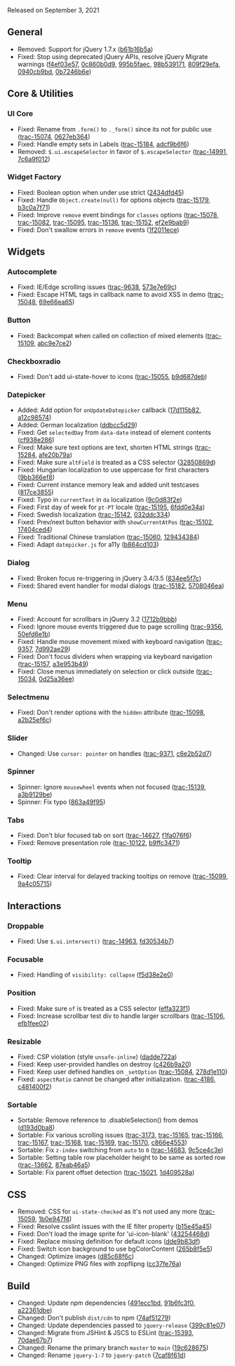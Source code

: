 <script>{
  "title": "jQuery UI 1.13.0-rc.2 Changelog"
}</script>

Released on September 3, 2021

## General

* Removed: Support for jQuery 1.7.x ([b61b16b5a](https://github.com/jquery/jquery-ui/commit/b61b16b5a89ee27b30efdf7635d897af810af130))
* Fixed: Stop using deprecated jQuery APIs, resolve jQuery Migrate warnings ([f4ef03e57](https://github.com/jquery/jquery-ui/commit/f4ef03e57edd7e51cb134e902679c7bddc3daaee), [0c860b0d9](https://github.com/jquery/jquery-ui/commit/0c860b0d92f9959f6747f8c02e9671eb2fc561aa), [995b5faec](https://github.com/jquery/jquery-ui/commit/995b5faec966b608ba15ed2a68c1f1565f77053b), [98b539171](https://github.com/jquery/jquery-ui/commit/98b539171b6e805fa79346a5e9896865e5213b9c), [809f29efa](https://github.com/jquery/jquery-ui/commit/809f29efa79c3c9aba95e6d7ffef41f567cda3a5), [0940cb9bd](https://github.com/jquery/jquery-ui/commit/0940cb9bd2b8967c8eac15f3097933f5aee7e551), [0b7246b6e](https://github.com/jquery/jquery-ui/commit/0b7246b6eeadfa9e2696e22f3230f6452f8129dc))

## Core &amp; Utilities

### UI Core

* Fixed: Rename from `.form()` to `._form()` since its not for public use ([trac-15074](https://bugs.jqueryui.com/ticket/15074), [0627eb364](https://github.com/jquery/jquery-ui/commit/0627eb3645009d868ae20a27d0a283acd5797a1f))
* Fixed: Handle empty sets in Labels ([trac-15184](https://bugs.jqueryui.com/ticket/15184), [adcf9b6f6](https://github.com/jquery/jquery-ui/commit/adcf9b6f6ef9c6dfa88932b40307f581e65bc667))
* Removed: `$.ui.escapeSelector` in favor of `$.escapeSelector` ([trac-14991](https://bugs.jqueryui.com/ticket/14991), [7c6a9f012](https://github.com/jquery/jquery-ui/commit/7c6a9f01281a9739f54ef57d7deecb41a873ef38))

### Widget Factory

* Fixed: Boolean option when under use strict ([2434dfd45](https://github.com/jquery/jquery-ui/commit/2434dfd45d0805304e1db634d059feaa0bacf358))
* Fixed: Handle `Object.create(null)` for options objects ([trac-15179](https://bugs.jqueryui.com/ticket/15179), [b3c0a7f71](https://github.com/jquery/jquery-ui/commit/b3c0a7f71d0b351755b97858ad47de4e9a373606))
* Fixed: Improve `remove` event bindings for `classes` options ([trac-15078](https://bugs.jqueryui.com/ticket/15078), [trac-15082](https://bugs.jqueryui.com/ticket/15082), [trac-15095](https://bugs.jqueryui.com/ticket/15095), [trac-15136](https://bugs.jqueryui.com/ticket/15136), [trac-15152](https://bugs.jqueryui.com/ticket/15152), [ef2e9bab9](https://github.com/jquery/jquery-ui/commit/ef2e9bab92ae898311baa295590cd487d9071319))
* Fixed: Don't swallow errors in `remove` events ([1f2011ece](https://github.com/jquery/jquery-ui/commit/1f2011ece3fe6847874677e9a8210fa202498ccb))

## Widgets

### Autocomplete

* Fixed: IE/Edge scrolling issues ([trac-9638](https://bugs.jqueryui.com/ticket/9638), [573e7e69c](https://github.com/jquery/jquery-ui/commit/573e7e69c9b63752fb06a15d60ec2dded839e093))
* Fixed: Escape HTML tags in callback name to avoid XSS in demo ([trac-15048](https://bugs.jqueryui.com/ticket/15048), [69e66ea65](https://github.com/jquery/jquery-ui/commit/69e66ea6556584c39621c184f8f790a1011408ce))

### Button

* Fixed: Backcompat when called on collection of mixed elements ([trac-15109](https://bugs.jqueryui.com/ticket/15109), [abc9e7ce2](https://github.com/jquery/jquery-ui/commit/abc9e7ce2f3b60a18bf1f461c7cbfccb3fa02b53))

### Checkboxradio

* Fixed: Don't add ui-state-hover to icons ([trac-15055](https://bugs.jqueryui.com/ticket/15055), [b9d687deb](https://github.com/jquery/jquery-ui/commit/b9d687deb58cce5f4c6e27dace9cb172e291698c))

### Datepicker

* Added: Add option for `onUpdateDatepicker` callback ([17d115b82](https://github.com/jquery/jquery-ui/commit/17d115b8298b935ab0d26b881d4f6f3e83984868), [a12c98574](https://github.com/jquery/jquery-ui/commit/a12c98574d07f002fd59d166f9fc1fd391581b91))
* Added: German localization ([ddbcc5d29](https://github.com/jquery/jquery-ui/commit/ddbcc5d29d069336ddaeab221db91220b95da175))
* Fixed: Get `selectedDay` from `data-date` instead of element contents ([cf938e286](https://github.com/jquery/jquery-ui/commit/cf938e286382cc8f6cb74b3c6f75275073672aeb))
* Fixed: Make sure text options are text, shorten HTML strings ([trac-15284](https://bugs.jqueryui.com/ticket/15284), [afe20b79a](https://github.com/jquery/jquery-ui/commit/afe20b79a64266e64011f34b26a30b3d1c62fd47))
* Fixed: Make sure `altField` is treated as a CSS selector ([32850869d](https://github.com/jquery/jquery-ui/commit/32850869d308d5e7c9bf3e3b4d483ea886d373ce))
* Fixed: Hungarian localization to use uppercase for first characters ([9bb366ef8](https://github.com/jquery/jquery-ui/commit/9bb366ef8a710c06df924b2f6567cd5ed701cd44))
* Fixed: Current instance memory leak and added unit testcases ([817ce3855](https://github.com/jquery/jquery-ui/commit/817ce38555f07981f929fb4b1229fc42574cf85c))
* Fixed: Typo in `currentText` in `da` localization ([9c0d83f2e](https://github.com/jquery/jquery-ui/commit/9c0d83f2e55f6b33e650f8dcd6b53866601695fd))
* Fixed: First day of week for `pt-PT` locale ([trac-15195](https://bugs.jqueryui.com/ticket/15195), [6fdd0e34a](https://github.com/jquery/jquery-ui/commit/6fdd0e34a74789d2da214739ea0f5a8feff71d7e))
* Fixed: Swedish localization ([trac-15142](https://bugs.jqueryui.com/ticket/15142), [032ddc334](https://github.com/jquery/jquery-ui/commit/032ddc3349f625e0840aa8e266b5d8ebee994853))
* Fixed: Prev/next button behavior with `showCurrentAtPos` ([trac-15102](https://bugs.jqueryui.com/ticket/15102), [17404ced4](https://github.com/jquery/jquery-ui/commit/17404ced478a235651513fa7bef3473ef1b039e8))
* Fixed: Traditional Chinese translation ([trac-15060](https://bugs.jqueryui.com/ticket/15060), [129434384](https://github.com/jquery/jquery-ui/commit/12943438478e71db02e861b02cd406429fc3b080))
* Fixed: Adapt `datepicker.js` for a11y ([b864cd103](https://github.com/jquery/jquery-ui/commit/b864cd103a0acb76b0a34fb1dd382dc0925ef9a8))

### Dialog

* Fixed: Broken focus re-triggering in jQuery 3.4/3.5 ([834ee5f7c](https://github.com/jquery/jquery-ui/commit/834ee5f7cfb621b5f75292915a00319927a9a6d0))
* Fixed: Shared event handler for modal dialogs ([trac-15182](https://bugs.jqueryui.com/ticket/15182), [5708046ea](https://github.com/jquery/jquery-ui/commit/5708046ea1ba4d6d86f431ec9fd32d28ae7542f6))

### Menu

* Fixed: Account for scrollbars in jQuery 3.2 ([1712b9bbb](https://github.com/jquery/jquery-ui/commit/1712b9bbb2e214819508b00d8f318713e27cd949))
* Fixed: Ignore mouse events triggered due to page scrolling ([trac-9356](https://bugs.jqueryui.com/ticket/9356), [50efd6e1b](https://github.com/jquery/jquery-ui/commit/50efd6e1b063822c4a0ecb38f324ed3354f387c4))
* Fixed: Handle mouse movement mixed with keyboard navigation ([trac-9357](https://bugs.jqueryui.com/ticket/9357), [7d992ae29](https://github.com/jquery/jquery-ui/commit/7d992ae29d27cdab8787691a14e689e60c74c05c))
* Fixed: Don't focus dividers when wrapping via keyboard navigation ([trac-15157](https://bugs.jqueryui.com/ticket/15157), [a3e953b49](https://github.com/jquery/jquery-ui/commit/a3e953b495905d0c67790e65032841451b470ce1))
* Fixed: Close menus immediately on selection or click outside ([trac-15034](https://bugs.jqueryui.com/ticket/15034), [0d25a36ee](https://github.com/jquery/jquery-ui/commit/0d25a36eecb9e5598596208e4852b3c3fdbf5510))

### Selectmenu

* Fixed: Don't render options with the `hidden` attribute ([trac-15098](https://bugs.jqueryui.com/ticket/15098), [a2b25ef6c](https://github.com/jquery/jquery-ui/commit/a2b25ef6caae3e1a272214839b815a6387618124))

### Slider

* Changed: Use `cursor: pointer` on handles ([trac-9371](https://bugs.jqueryui.com/ticket/9371), [c6e2b52d7](https://github.com/jquery/jquery-ui/commit/c6e2b52d70b8caf920f382402aba9f04de7e32b2))

### Spinner

* Spinner: Ignore `mousewheel` events when not focused ([trac-15139](https://bugs.jqueryui.com/ticket/15139), [a3b9129be](https://github.com/jquery/jquery-ui/commit/a3b9129be19afabb3fa6b2fb913b85aab43f4652))
* Spinner: Fix typo ([863a49f95](https://github.com/jquery/jquery-ui/commit/863a49f95b181adaf76cbaf268e4ecf5485dbcf1))

### Tabs

* Fixed: Don't blur focused tab on sort ([trac-14627](https://bugs.jqueryui.com/ticket/14627), [f1fa076f6](https://github.com/jquery/jquery-ui/commit/f1fa076f62e99089257f6f8159cb2ce503f0abc2))
* Fixed: Remove presentation role ([trac-10122](https://bugs.jqueryui.com/ticket/10122), [b9ffc3471](https://github.com/jquery/jquery-ui/commit/b9ffc34710212fd910717ab735818ef265c9372e))

### Tooltip

* Fixed: Clear interval for delayed tracking tooltips on remove ([trac-15099](https://bugs.jqueryui.com/ticket/15099), [9a4c05715](https://github.com/jquery/jquery-ui/commit/9a4c0571577e20795c19796594747f0f8beb476a))

## Interactions

### Droppable

* Fixed: Use `$.ui.intersect()` ([trac-14963](https://bugs.jqueryui.com/ticket/14963), [fd30534b7](https://github.com/jquery/jquery-ui/commit/fd30534b73eaf9c076f93a349dbe0c7a77efc209))

### Focusable

* Fixed: Handling of `visibility: collapse` ([f5d38e2e0](https://github.com/jquery/jquery-ui/commit/f5d38e2e05bd54073c2bf8e8210b78b2cf2637d8))

### Position

* Fixed: Make sure `of` is treated as a CSS selector ([effa323f1](https://github.com/jquery/jquery-ui/commit/effa323f1505f2ce7a324e4f429fa9032c72f280))
* Fixed: Increase scrollbar test div to handle larger scrollbars ([trac-15106](https://bugs.jqueryui.com/ticket/15106), [efb1fee02](https://github.com/jquery/jquery-ui/commit/efb1fee02b53c8fc17c3ffe68162f51b583e75f0))

### Resizable

* Fixed: CSP violation (style `unsafe-inline`) ([dadde722a](https://github.com/jquery/jquery-ui/commit/dadde722a40ee41bd721e7d4609ee190815055c2))
* Fixed: Keep user-provided handles on destroy ([c426b9a20](https://github.com/jquery/jquery-ui/commit/c426b9a203271ab5e5e5f165a1d686c8281164bf))
* Fixed: Keep user defined handles on `_setOption` ([trac-15084](https://bugs.jqueryui.com/ticket/15084), [278d1e110](https://github.com/jquery/jquery-ui/commit/278d1e1108e6c12d35be9edce2a9efcab1946229))
* Fixed: `aspectRatio` cannot be changed after initialization. ([trac-4186](https://bugs.jqueryui.com/ticket/4186), [c481400f2](https://github.com/jquery/jquery-ui/commit/c481400f222c871ba5853bc2930a3b8b4375d08b))

### Sortable

* Sortable: Remove reference to .disableSelection() from demos ([d193d0ba8](https://github.com/jquery/jquery-ui/commit/d193d0ba8532206763b666bcc62665b357aef021))
* Sortable: Fix various scrolling issues ([trac-3173](https://bugs.jqueryui.com/ticket/3173), [trac-15165](https://bugs.jqueryui.com/ticket/15165), [trac-15166](https://bugs.jqueryui.com/ticket/15166), [trac-15167](https://bugs.jqueryui.com/ticket/15167), [trac-15168](https://bugs.jqueryui.com/ticket/15168), [trac-15169](https://bugs.jqueryui.com/ticket/15169), [trac-15170](https://bugs.jqueryui.com/ticket/15170), [c866e4553](https://github.com/jquery/jquery-ui/commit/c866e455373028a62a0956455a229fef63e91fac))
* Sortable: Fix `z-index` switching from `auto` to `0` ([trac-14683](https://bugs.jqueryui.com/ticket/14683), [9c5ce4c3e](https://github.com/jquery/jquery-ui/commit/9c5ce4c3e986136b8dce14b6b1ccd5296d932f01))
* Sortable: Setting table row placeholder height to be same as sorted row ([trac-13662](https://bugs.jqueryui.com/ticket/13662), [87eab46a5](https://github.com/jquery/jquery-ui/commit/87eab46a589031d781299937f95f22bf61b5ef27))
* Sortable: Fix parent offset detection ([trac-15021](https://bugs.jqueryui.com/ticket/15021), [1d409528a](https://github.com/jquery/jquery-ui/commit/1d409528a164c550e4e167c367f33ab3b7ad0e66))

## CSS

* Removed: CSS for `ui-state-checked` as it's not used any more ([trac-15059](https://bugs.jqueryui.com/ticket/15059), [1b0e947f4](https://github.com/jquery/jquery-ui/commit/1b0e947f46bc1261b15816f2dcbd239d83a86335))
* Fixed: Resolve csslint issues with the IE filter property ([b15e45a45](https://github.com/jquery/jquery-ui/commit/b15e45a45100ad8e64ef0d362380d9aa27fe6862))
* Fixed: Don't load the image sprite for 'ui-icon-blank' ([43254468d](https://github.com/jquery/jquery-ui/commit/43254468de7d69b5422e667ba7ebbe864fc34a63))
* Fixed: Replace missing definition for default icons ([dde9b83df](https://github.com/jquery/jquery-ui/commit/dde9b83df61d1d676e66cb2a2f7970dd44a05137))
* Fixed: Switch icon background to use bgColorContent ([265b8f5e5](https://github.com/jquery/jquery-ui/commit/265b8f5e533923b9b4c9cbd9f1dd7b7785423381))
* Changed: Optimize images ([d85c68f6c](https://github.com/jquery/jquery-ui/commit/d85c68f6cdc02266ab8972e5c4159514b4d2598f))
* Changed: Optimize PNG files with zopflipng ([cc37fe76a](https://github.com/jquery/jquery-ui/commit/cc37fe76aac4a09c37de83178e2c818c4400dff6))

## Build

* Changed: Update npm dependencies ([491ecc1bd](https://github.com/jquery/jquery-ui/commit/491ecc1bd5c48a24d8a4bcff6f74ca368b37fdf3), [91b6fc3f0](https://github.com/jquery/jquery-ui/commit/91b6fc3f08a6256ebb8006f96661db163aa8b5bc), [a22361dbe](https://github.com/jquery/jquery-ui/commit/a22361dbe491c494a87f38600d9c1f91aa07d3e0))
* Changed: Don't publish `dist/cdn` to npm ([74af51279](https://github.com/jquery/jquery-ui/commit/74af51279419b2f901cfbacbbecd47136b3d7569))
* Changed: Update dependencies passed to `jquery-release` ([399c81e07](https://github.com/jquery/jquery-ui/commit/399c81e077823f83faf18d9366e5a09d1c0734a2))
* Changed: Migrate from JSHint & JSCS to ESLint ([trac-15393](https://bugs.jqueryui.com/ticket/15393), [70dae67b7](https://github.com/jquery/jquery-ui/commit/70dae67b73dfea9126f126f516fe8286f1e73417))
* Changed: Rename the primary branch `master` to `main` ([19c628675](https://github.com/jquery/jquery-ui/commit/19c628675dadc714616af975969694267f3840df))
* Changed: Rename `jquery-1-7` to `jquery-patch` ([7caf8f61d](https://github.com/jquery/jquery-ui/commit/7caf8f61df7840fb3de2478a75aec229d9f84f15))
